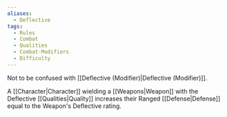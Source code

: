 ```yaml
---
aliases:
  - Deflective
tags:
  - Rules
  - Combat
  - Qualities
  - Combat-Modifiers
  - Difficulty
---
```

Not to be confused with [[Deflective (Modifier)|Deflective (Modifier)]].

A [[Character|Character]] wielding a [[Weapons|Weapon]] with the Deflective [[Qualities|Quality]] increases their Ranged [[Defense|Defense]] equal to the Weapon's Deflective rating.